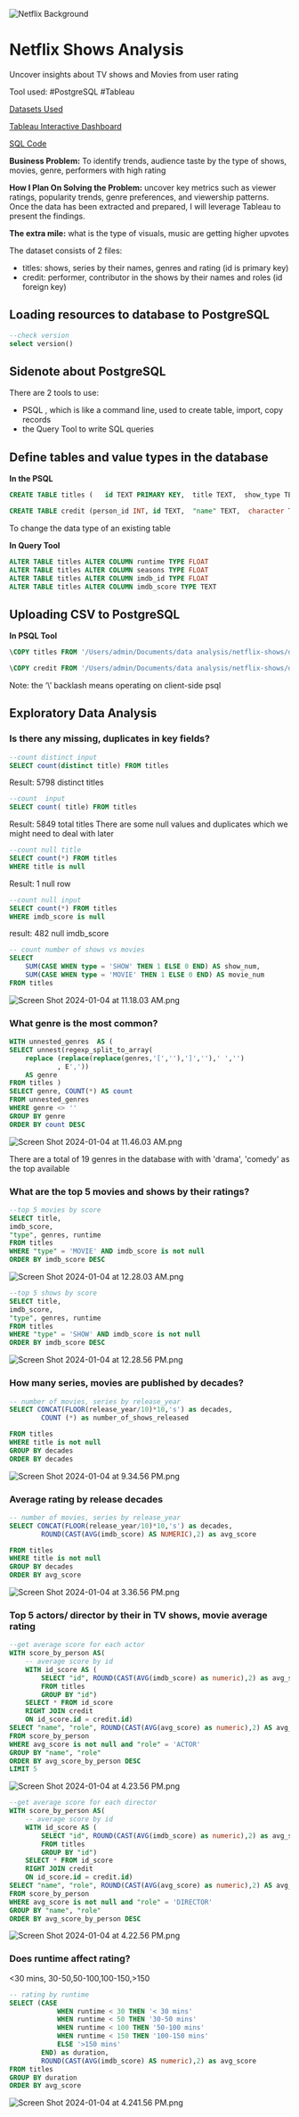 ![Netflix Background](./photo-1574375927938-d5a98e8ffe85.avif)
# Netflix Shows Analysis

Uncover insights about TV shows and Movies from user rating

Tool used: #PostgreSQL #Tableau

[Datasets Used](https://www.kaggle.com/datasets/victorsoeiro/netflix-tv-shows-and-movies?select=titles.csv)

[Tableau Interactive Dashboard](https://public.tableau.com/views/Netflix_dashboard_17046177347960/Netflix?:language=en-GB&publish=yes&:display_count=n&:origin=viz_share_link)

[SQL Code](https://github.com/danny-213/netflix_analysis/blob/main/netflix_analysis.sql)

**Business Problem:** To identify trends, audience taste by the type of shows, movies, genre, performers with high rating

**How I Plan On Solving the Problem:** uncover key metrics such as viewer ratings, popularity trends, genre preferences, and viewership patterns. Once the data has been extracted and prepared, I will leverage Tableau to present the findings. 

**The extra mile:** what is the type of visuals, music are getting higher upvotes

The dataset consists of 2 files:
- titles: shows, series by their names, genres and rating (id is primary key)
- credit: performer, contributor in the shows by their names and roles (id foreign key) 

## Loading resources to database to PostgreSQL

```sql
--check version
select version()
```
## Sidenote about PostgreSQL
There are 2 tools to use: 
- PSQL , which is like a command line, used to create table, import, copy records
- the Query Tool to write SQL queries

## Define tables and value types in the database

**In the PSQL**

```sql
CREATE TABLE titles (   id TEXT PRIMARY KEY,  title TEXT,  show_type TEXT,  description TEXT,  release_year INT,  age_certification TEXT,  runtime FLOAT,  genres TEXT,  production_countries TEXT,  seasons FLOAT,  imdb_id FLOAT,  imdb_score FLOAT,  imdb_votes FLOAT,  tmdb_popularity FLOAT,  tmdb_score FLOAT);
```

```sql
CREATE TABLE credit (person_id INT, id TEXT,  "name" TEXT,  character TEXT, "role" TEXT);
```

To change the data type of an existing table

**In Query Tool**

```sql
ALTER TABLE titles ALTER COLUMN runtime TYPE FLOAT
ALTER TABLE titles ALTER COLUMN seasons TYPE FLOAT
ALTER TABLE titles ALTER COLUMN imdb_id TYPE FLOAT
ALTER TABLE titles ALTER COLUMN imdb_score TYPE TEXT
```

## Uploading CSV to PostgreSQL

**In PSQL Tool**

```sql
\COPY titles FROM '/Users/admin/Documents/data analysis/netflix-shows/data/titles.csv' WITH ( FORMAT CSV, HEADER true, DELIMITER ',');

```

```sql
\COPY credit FROM '/Users/admin/Documents/data analysis/netflix-shows/data/credits.csv' WITH ( FORMAT CSV, HEADER true, DELIMITER ',');
```

Note: the ‘\’ backlash means operating on client-side psql

## Exploratory Data Analysis

### Is there any missing, duplicates in key fields?
```sql
--count distinct input
SELECT count(distinct title) FROM titles
```
Result: 5798 distinct titles

```sql
--count  input
SELECT count( title) FROM titles
```
Result: 5849 total titles
There are some null values and duplicates which we might need to deal with later

```sql
--count null title
SELECT count(*) FROM titles
WHERE title is null
```
Result: 1 null row
```sql
--count null input
SELECT count(*) FROM titles
WHERE imdb_score is null 
```
result: 482 null imdb_score

```sql
-- count number of shows vs movies
SELECT 
	SUM(CASE WHEN type = 'SHOW' THEN 1 ELSE 0 END) AS show_num,
	SUM(CASE WHEN type = 'MOVIE' THEN 1 ELSE 0 END) AS movie_num
FROM titles
```
![Screen Shot 2024-01-04 at 11.18.03 AM.png](./Screen%20Shot%202024-01-04%20at%2011.43.20%20AM.png)

### What genre is the most common?
```sql
WITH unnested_genres  AS (
SELECT unnest(regexp_split_to_array(
	replace (replace(replace(genres,'[',''),']',''),' ','')
			, E',')) 
	AS genre
FROM titles )
SELECT genre, COUNT(*) AS count
FROM unnested_genres
WHERE genre <> ''
GROUP BY genre
ORDER BY count DESC
```
![Screen Shot 2024-01-04 at 11.46.03 AM.png](./Screen%20Shot%202024-01-04%20at%2011.46.46%20AM.png)

There are a total of 19 genres in the database with with 'drama', 'comedy' as the top available

### What are the top 5 movies and shows by their ratings?
```sql
--top 5 movies by score
SELECT title, 
imdb_score,
"type", genres, runtime
FROM titles
WHERE "type" = 'MOVIE' AND imdb_score is not null
ORDER BY imdb_score DESC
```

![Screen Shot 2024-01-04 at 12.28.03 AM.png](./Screen%20Shot%202024-01-04%20at%2012.28.56%20PM.png)

```sql
--top 5 shows by score
SELECT title, 
imdb_score,
"type", genres, runtime
FROM titles
WHERE "type" = 'SHOW' AND imdb_score is not null
ORDER BY imdb_score DESC
```
![Screen Shot 2024-01-04 at 12.28.56 PM.png](./Screen%20Shot%202024-01-04%20at%208.42.42%20PM.png)



### How many series, movies are published by decades?
```sql
-- number of movies, series by release_year
SELECT CONCAT(FLOOR(release_year/10)*10,'s') as decades, 
        COUNT (*) as number_of_shows_released

FROM titles
WHERE title is not null
GROUP BY decades
ORDER BY decades
```
![Screen Shot 2024-01-04 at 9.34.56 PM.png](./Screen%20Shot%202024-01-04%20at%209.34.53%20PM.png)

### Average rating by release decades
```sql
-- number of movies, series by release_year
SELECT CONCAT(FLOOR(release_year/10)*10,'s') as decades, 
        ROUND(CAST(AVG(imdb_score) AS NUMERIC),2) as avg_score

FROM titles
WHERE title is not null
GROUP BY decades
ORDER BY avg_score
```
![Screen Shot 2024-01-04 at 3.36.56 PM.png](./Screen%20Shot%202024-01-05%20at%203.36.55%20AM.png)

### Top 5 actors/ director by their in TV shows, movie average rating

```sql
--get average score for each actor
WITH score_by_person AS(
	-- average score by id
	WITH id_score AS (
		SELECT "id", ROUND(CAST(AVG(imdb_score) as numeric),2) as avg_score
		FROM titles 
		GROUP BY "id")
	SELECT * FROM id_score
	RIGHT JOIN credit
	ON id_score.id = credit.id)
SELECT "name", "role", ROUND(CAST(AVG(avg_score) as numeric),2) AS avg_score_by_person
FROM score_by_person
WHERE avg_score is not null and "role" = 'ACTOR'
GROUP BY "name", "role"
ORDER BY avg_score_by_person DESC
LIMIT 5
```
![Screen Shot 2024-01-04 at 4.23.56 PM.png](./Screen%20Shot%202024-01-05%20at%204.23.50%20AM.png)
```sql
--get average score for each director
WITH score_by_person AS(
	-- average score by id
	WITH id_score AS (
		SELECT "id", ROUND(CAST(AVG(imdb_score) as numeric),2) as avg_score
		FROM titles 
		GROUP BY "id")
	SELECT * FROM id_score
	RIGHT JOIN credit
	ON id_score.id = credit.id)
SELECT "name", "role", ROUND(CAST(AVG(avg_score) as numeric),2) AS avg_score_by_person
FROM score_by_person
WHERE avg_score is not null and "role" = 'DIRECTOR'
GROUP BY "name", "role"
ORDER BY avg_score_by_person DESC
```
![Screen Shot 2024-01-04 at 4.22.56 PM.png](./Screen%20Shot%202024-01-05%20at%204.22.59%20AM.png)

### Does runtime affect rating?
<30 mins, 30-50,50-100,100-150,>150
```sql
-- rating by runtime
SELECT (CASE 
            WHEN runtime < 30 THEN '< 30 mins'
            WHEN runtime < 50 THEN '30-50 mins'
            WHEN runtime < 100 THEN '50-100 mins'
            WHEN runtime < 150 THEN '100-150 mins'
            ELSE '>150 mins'
        END) as duration,
        ROUND(CAST(AVG(imdb_score) AS numeric),2) as avg_score
FROM titles
GROUP BY duration
ORDER BY avg_score
```


![Screen Shot 2024-01-04 at 4.241.56 PM.png](./Screen%20Shot%202024-01-05%20at%204.41.09%20AM.png)
